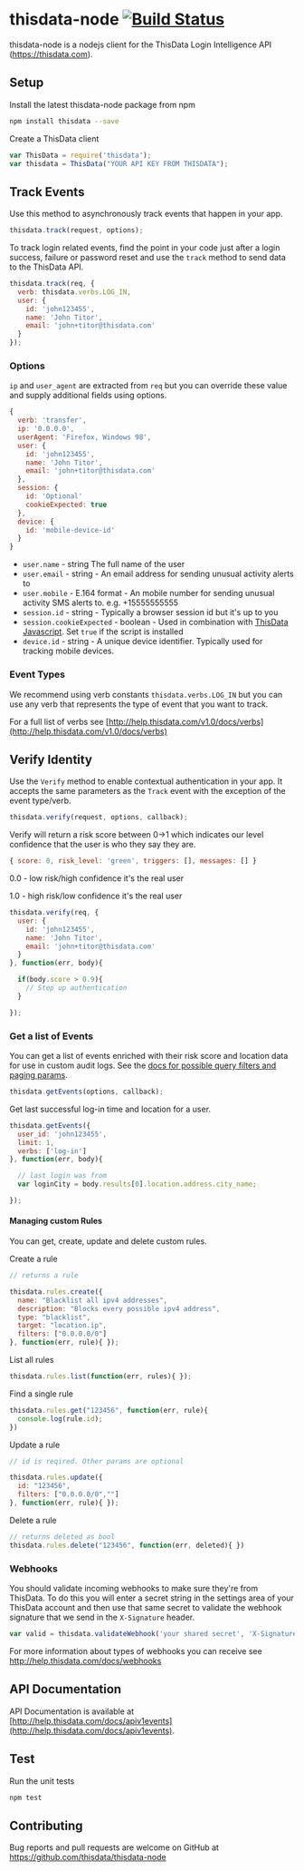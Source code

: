 thisdata-node [![Build Status](https://travis-ci.org/thisdata/thisdata-node.png?branch=master)](https://travis-ci.org/thisdata/thisdata-node)
=============

thisdata-node is a nodejs client for the ThisData Login Intelligence API (https://thisdata.com).

## Setup
Install the latest thisdata-node package from npm
```sh
npm install thisdata --save
```

Create a ThisData client
```js
var ThisData = require('thisdata');
var thisdata = ThisData("YOUR API KEY FROM THISDATA");
```

## Track Events
Use this method to asynchronously track events that happen in your app.

```js
thisdata.track(request, options);
```

To track login related events, find the point in your code just after
a login success, failure or password reset and use the `track` method to
send data to the ThisData API.
```js
thisdata.track(req, {
  verb: thisdata.verbs.LOG_IN,
  user: {
    id: 'john123455',
    name: 'John Titor',
    email: 'john+titor@thisdata.com'
  }
});
```

### Options
`ip` and `user_agent` are extracted from `req` but you can override these value and supply additional fields using options.

```js
{
  verb: 'transfer',
  ip: '0.0.0.0',
  userAgent: 'Firefox, Windows 98',
  user: {
    id: 'john123455',
    name: 'John Titor',
    email: 'john+titor@thisdata.com'
  },
  session: {
    id: 'Optional'
    cookieExpected: true
  },
  device: {
    id: 'mobile-device-id'
  }
}
```

* `user.name` - string The full name of the user
* `user.email` - string - An email address for sending unusual activity alerts to
* `user.mobile` - E.164 format - An mobile number for sending unusual activity SMS alerts to. e.g. +15555555555
* `session.id` - string - Typically a browser session id but it's up to you
* `session.cookieExpected` - boolean - Used in combination with [ThisData Javascript](http://help.thisdata.com/docs/better-tracking-using-javascript). Set `true` if the script is installed
* `device.id` - string - A unique device identifier. Typically used for tracking mobile devices.

### Event Types
We recommend using verb constants `thisdata.verbs.LOG_IN` but you can use any verb that represents the type of event that you want to track.

For a full list of verbs see [http://help.thisdata.com/v1.0/docs/verbs](http://help.thisdata.com/v1.0/docs/verbs)

## Verify Identity
Use the `Verify` method to enable contextual authentication in your app. It accepts the same parameters as the `Track` event with the exception of the event type/verb.

```js
thisdata.verify(request, options, callback);
```

Verify will return a risk score between 0->1 which indicates our level confidence that the user is who they say they are.

```js
{ score: 0, risk_level: 'green', triggers: [], messages: [] }
```

0.0 - low risk/high confidence it's the real user

1.0 - high risk/low confidence it's the real user


```js
thisdata.verify(req, {
  user: {
    id: 'john123455',
    name: 'John Titor',
    email: 'john+titor@thisdata.com'
  }
}, function(err, body){

  if(body.score > 0.9){
    // Step up authentication
  }

});
```

### Get a list of Events
You can get a list of events enriched with their risk score and location data for use in custom audit logs. See the [docs for possible query filters and paging params](http://help.thisdata.com/docs/v1getevents).

```js
thisdata.getEvents(options, callback);
```

Get last successful log-in time and location for a user.

```js
thisdata.getEvents({
  user_id: 'john123455',
  limit: 1,
  verbs: ['log-in']
}, function(err, body){

  // last login was from
  var loginCity = body.results[0].location.address.city_name;

});
```


#### Managing custom Rules
You can get, create, update and delete custom rules. 

Create a rule
```js
// returns a rule

thisdata.rules.create({
  name: "Blacklist all ipv4 addresses",
  description: "Blocks every possible ipv4 address",
  type: "blacklist",
  target: "location.ip",
  filters: ["0.0.0.0/0"]
}, function(err, rule){ });
```

List all rules
```js
thisdata.rules.list(function(err, rules){ });
```

Find a single rule
```js
thisdata.rules.get("123456", function(err, rule){
  console.log(rule.id);
})
```

Update a rule
```js
// id is reqired. Other params are optional

thisdata.rules.update({
  id: "123456",
  filters: ["0.0.0.0/0",""]
}, function(err, rule){ });
```

Delete a rule
```js
// returns deleted as bool
thisdata.rules.delete("123456", function(err, deleted){ })
```

### Webhooks
You should validate incoming webhooks to make sure they're from ThisData. To do this you will enter a secret string
in the settings area of your ThisData account and then use that same secret to validate the webhook signature
that we send in the `X-Signature` header.

```js
var valid = thisdata.validateWebhook('your shared secret', 'X-Signature value', 'request body');
```

For more information about types of webhooks you can receive see http://help.thisdata.com/docs/webhooks

## API Documentation

API Documentation is available at [http://help.thisdata.com/docs/apiv1events](http://help.thisdata.com/docs/apiv1events).

## Test
Run the unit tests
```sh
npm test
```

## Contributing
Bug reports and pull requests are welcome on GitHub at https://github.com/thisdata/thisdata-node

